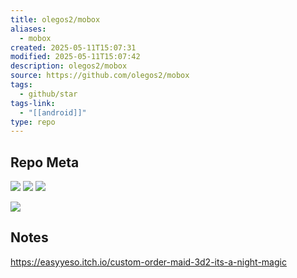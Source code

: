```yaml
---
title: olegos2/mobox
aliases:
  - mobox
created: 2025-05-11T15:07:31
modified: 2025-05-11T15:07:42
description: olegos2/mobox
source: https://github.com/olegos2/mobox
tags:
  - github/star
tags-link:
  - "[[android]]"
type: repo
---
```


## Repo Meta

![](https://img.shields.io/github/stars/olegos2/mobox?style=for-the-badge&label=stars) ![](https://img.shields.io/github/repo-size/olegos2/mobox?style=for-the-badge&label=size) ![](https://img.shields.io/github/created-at/olegos2/mobox?style=for-the-badge&label=since)

[![](https://github-readme-stats.vercel.app/api/pin/?username=olegos2&repo=mobox&bg_color=00000000)](https://github.com/olegos2/mobox)

## Notes

https://easyyeso.itch.io/custom-order-maid-3d2-its-a-night-magic
